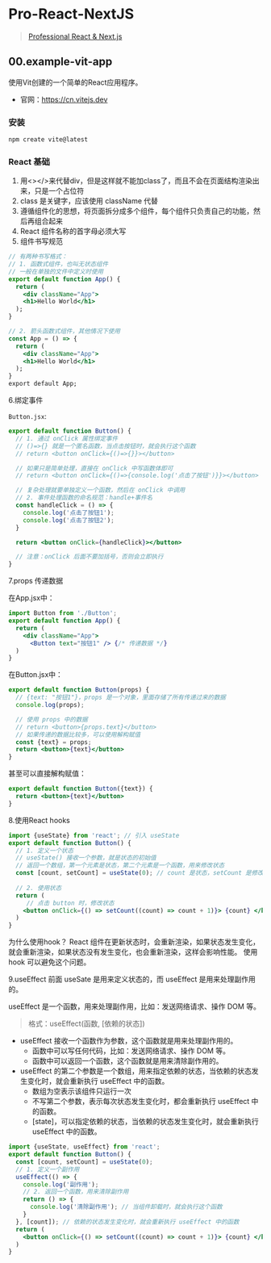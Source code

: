 # Pro-React-NextJS

>[Professional React &amp; Next.js](https://github.com/ByteGrad/Professional-React-and-Next.js-Course)

## 00.example-vit-app

使用Vit创建的一个简单的React应用程序。

- 官网：<https://cn.vitejs.dev>

### 安装

```sh
npm create vite@latest
```

### React 基础

1. 用<></>来代替div，但是这样就不能加class了，而且不会在页面结构渲染出来，只是一个占位符
2. class 是关键字，应该使用 className 代替
3. 遵循组件化的思想，将页面拆分成多个组件，每个组件只负责自己的功能，然后再组合起来
4. React 组件名称的首字母必须大写
5. 组件书写规范

```jsx
// 有两种书写格式：
// 1. 函数式组件，也叫无状态组件
// 一般在单独的文件中定义时使用
export default function App() {
  return (
    <div className="App">
    <h1>Hello World</h1>
  );
}
```

```jsx
// 2. 箭头函数式组件，其他情况下使用
const App = () => {
  return (
    <div className="App">
    <h1>Hello World</h1>
  );
}
export default App;
```

6.绑定事件

`Button.jsx`:

```jsx
export default function Button() {
  // 1. 通过 onClick 属性绑定事件
  // ()=>{} 就是一个匿名函数，当点击按钮时，就会执行这个函数
  // return <button onClick={()=>{}}></button>

  // 如果只是简单处理，直接在 onClick 中写函数体即可
  // return <button onClick={()=>{console.log('点击了按钮')}}></button>

  // 复杂处理就要单独定义一个函数，然后在 onClick 中调用
  // 2. 事件处理函数的命名规范：handle+事件名
  const handleClick = () => {
    console.log('点击了按钮1');
    console.log('点击了按钮2');
  }

  return <button onClick={handleClick}></button>

  // 注意：onClick 后面不要加括号，否则会立即执行
}
```

7.props 传递数据

在App.jsx中：

```jsx
import Button from './Button';
export default function App() {
  return (
    <div className="App">
      <Button text="按钮1" /> {/* 传递数据 */}
  )
}
```

在Button.jsx中：

```jsx
export default function Button(props) {
  // {text: "按钮1"}，props 是一个对象，里面存储了所有传递过来的数据
  console.log(props); 

  // 使用 props 中的数据 
  // return <button>{props.text}</button> 
  // 如果传递的数据比较多，可以使用解构赋值
  const {text} = props;
  return <button>{text}</button> 
}
```

甚至可以直接解构赋值：

```jsx
export default function Button({text}) {
  return <button>{text}</button> 
}
```

8.使用React hooks

```jsx
import {useState} from 'react'; // 引入 useState
export default function Button() {
  // 1. 定义一个状态
  // useState() 接收一个参数，就是状态的初始值
  // 返回一个数组，第一个元素是状态，第二个元素是一个函数，用来修改状态
  const [count, setCount] = useState(0); // count 是状态，setCount 是修改状态的函数
  
  // 2. 使用状态
  return (
     // 点击 button 时，修改状态
    <button onClick={() => setCount((count) => count + 1)}> {count} </button>
  )
}
```

为什么使用hook？
React 组件在更新状态时，会重新渲染，如果状态发生变化，就会重新渲染，如果状态没有发生变化，也会重新渲染，这样会影响性能。
使用 hook 可以避免这个问题。

9.useEffect
前面 useSate 是用来定义状态的，而 useEffect 是用来处理副作用的。

useEffect 是一个函数，用来处理副作用，比如：发送网络请求、操作 DOM 等。

> 格式：useEffect(函数, [依赖的状态])

- useEffect 接收一个函数作为参数，这个函数就是用来处理副作用的。
  - 函数中可以写任何代码，比如：发送网络请求、操作 DOM 等。
  - 函数中可以返回一个函数，这个函数就是用来清除副作用的。
- useEffect 的第二个参数是一个数组，用来指定依赖的状态，当依赖的状态发生变化时，就会重新执行 useEffect 中的函数。
  - 数组为空表示该组件只运行一次
  - 不写第二个参数，表示每次状态发生变化时，都会重新执行 useEffect 中的函数。
  - [state]，可以指定依赖的状态，当依赖的状态发生变化时，就会重新执行 useEffect 中的函数。

```jsx
import {useState, useEffect} from 'react';
export default function Button() {
  const [count, setCount] = useState(0);
  // 1. 定义一个副作用
  useEffect(() => {
    console.log('副作用');
    // 2. 返回一个函数，用来清除副作用
    return () => {
      console.log('清除副作用'); // 当组件卸载时，就会执行这个函数
    }
  }, [count]); // 依赖的状态发生变化时，就会重新执行 useEffect 中的函数
  return (
    <button onClick={() => setCount((count) => count + 1)}> {count} </button>
  )
}
```
